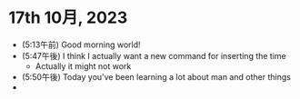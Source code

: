 # 17th 10月, 2023
- (5:13午前) Good morning world!
- (5:47午後) I think I actually want a new command for inserting the time
  - Actually it might not work
- (5:50午後) Today you've been learning a lot about man and other things
- 

 
